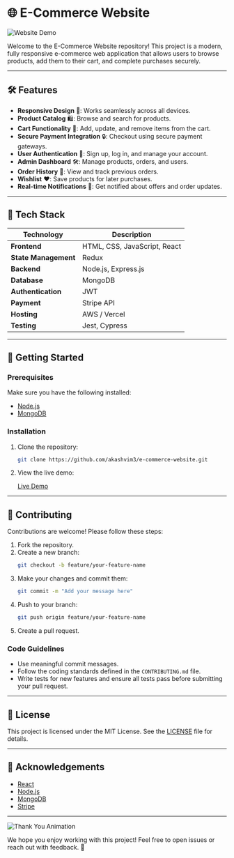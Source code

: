 # 🌐 E-Commerce Website

![Website Demo](https://media.giphy.com/media/26AHONQ79FdWZhAI0/giphy.gif)

Welcome to the E-Commerce Website repository! This project is a modern, fully responsive e-commerce web application that allows users to browse products, add them to their cart, and complete purchases securely.

---

## 🛠️ Features

- **Responsive Design** 📱: Works seamlessly across all devices.
- **Product Catalog** 🛍️: Browse and search for products.
- **Cart Functionality** 🛒: Add, update, and remove items from the cart.
- **Secure Payment Integration** 🔒: Checkout using secure payment gateways.
- **User Authentication** 🔑: Sign up, log in, and manage your account.
- **Admin Dashboard** 🛠️: Manage products, orders, and users.
- **Order History** 📜: View and track previous orders.
- **Wishlist** ❤️: Save products for later purchases.
- **Real-time Notifications** 🔔: Get notified about offers and order updates.

---


## 🚀 Tech Stack

| Technology         | Description                       |
|--------------------|-----------------------------------|
| **Frontend**       | HTML, CSS, JavaScript, React      |
| **State Management** | Redux                           |
| **Backend**        | Node.js, Express.js               |
| **Database**       | MongoDB                           |
| **Authentication** | JWT                               |
| **Payment**        | Stripe API                        |
| **Hosting**        | AWS / Vercel                     |
| **Testing**        | Jest, Cypress                    |

---


## 🚦 Getting Started

### Prerequisites

Make sure you have the following installed:

- [Node.js](https://nodejs.org/)
- [MongoDB](https://www.mongodb.com/)

### Installation

1. Clone the repository:

   ```bash
   git clone https://github.com/akashvim3/e-commerce-website.git
   ```

2. View the live demo:

   [Live Demo](https://akashvim3.github.io/E---Commerce/)

---

## 🤝 Contributing

Contributions are welcome! Please follow these steps:

1. Fork the repository.
2. Create a new branch:
   ```bash
   git checkout -b feature/your-feature-name
   ```
3. Make your changes and commit them:
   ```bash
   git commit -m "Add your message here"
   ```
4. Push to your branch:
   ```bash
   git push origin feature/your-feature-name
   ```
5. Create a pull request.

### Code Guidelines

- Use meaningful commit messages.
- Follow the coding standards defined in the `CONTRIBUTING.md` file.
- Write tests for new features and ensure all tests pass before submitting your pull request.

---

## 📄 License

This project is licensed under the MIT License. See the [LICENSE](LICENSE) file for details.

---

## 🙌 Acknowledgements

- [React](https://reactjs.org/)
- [Node.js](https://nodejs.org/)
- [MongoDB](https://www.mongodb.com/)
- [Stripe](https://stripe.com/)
  

---

![Thank You Animation](https://media.giphy.com/media/l0MYt5jPR6QX5pnqM/giphy.gif)

We hope you enjoy working with this project! Feel free to open issues or reach out with feedback. 🚀
